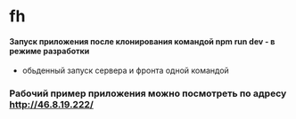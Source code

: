 # fh
#### Запуск приложения после клонирования командой npm run dev - в режиме разработки
 - обьденный запуск сервера и фронта одной командой

### Рабочий пример приложения можно посмотреть по адресу http://46.8.19.222/

